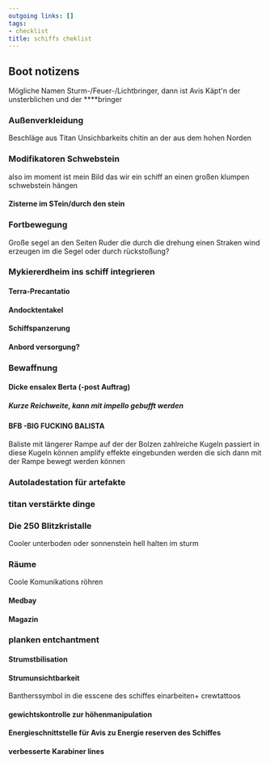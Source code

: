 ```yaml
---
outgoing links: []
tags:
- checklist
title: schiffs cheklist
---
```

## Boot notizens  
Mögliche Namen Sturm-/Feuer-/Lichtbringer, dann ist Avis Käpt'n der unsterblichen und der ****bringer
### Außenverkleidung
Beschläge aus Titan
Unsichbarkeits chitin an der aus dem hohen Norden
### Modifikatoren Schwebstein
also im moment ist mein Bild das wir ein schiff an einen großen klumpen schwebstein hängen
#### Zisterne im STein/durch den stein
### Fortbewegung
Große segel an den Seiten
Ruder die durch die drehung einen Straken wind erzeugen
im die Segel oder durch rückstoßung?
### Mykiererdheim ins schiff integrieren
#### Terra-Precantatio
#### Andocktentakel
#### Schiffspanzerung
#### Anbord versorgung?
### Bewaffnung
#### Dicke ensalex Berta (-post Auftrag)
##### Kurze Reichweite, kann mit impello gebufft werden
#### BFB -BIG FUCKING BALISTA
Baliste mit längerer Rampe auf der der Bolzen zahlreiche Kugeln passiert in diese Kugeln können amplify effekte eingebunden werden die sich dann mit der Rampe bewegt werden können
### Autoladestation für artefakte
### titan verstärkte dinge
### Die 250 Blitzkristalle
Cooler unterboden oder sonnenstein hell halten im sturm
### Räume
Coole Komunikations röhren
#### Medbay
#### Magazin
### planken entchantment
#### Strumstbilisation
#### Strumunsichtbarkeit
Bantherssymbol in die esscene des schiffes einarbeiten+ crewtattoos
#### gewichtskontrolle zur höhenmanipulation
#### Energieschnittstelle für Avis zu Energie reserven des Schiffes
#### verbesserte Karabiner lines
